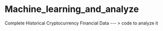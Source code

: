 # Machine_learning_and_analyze
Complete Historical Cryptocurrency Financial Data --- > code to analyze it
